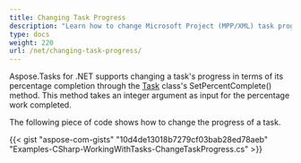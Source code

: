 ```yaml
---
title: Changing Task Progress
description: "Learn how to change Microsoft Project (MPP/XML) task progress using Aspose.Tasks for .NET."
type: docs
weight: 220
url: /net/changing-task-progress/
---
```


Aspose.Tasks for .NET supports changing a task's progress in terms of its percentage completion through the [Task](https://reference.aspose.com/tasks/net/aspose.tasks/task) class's SetPercentComplete() method. This method takes an integer argument as input for the percentage work completed.

The following piece of code shows how to change the progress of a task.

{{< gist "aspose-com-gists" "10d4de13018b7279cf03bab28ed78aeb" "Examples-CSharp-WorkingWithTasks-ChangeTaskProgress.cs" >}}
